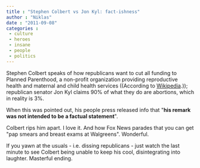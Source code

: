 ```yaml
---
title : "Stephen Colbert vs Jon Kyl: fact-ishness"
author : "Niklas"
date : "2011-09-08"
categories : 
 - culture
 - heroes
 - insane
 - people
 - politics
---
```


  

Stephen Colbert speaks of how republicans want to cut all funding to Planned Parenthood, a non-profit organization providing reproductive health and maternal and child health services ((According to [Wikipedia](http://en.wikipedia.org/wiki/Planned_Parenthood).)); republican senator Jon Kyl claims 90% of what they do are abortions, which in reality is 3%.

When this was pointed out, his people press released info that "**his remark was not intended to be a factual statement**".

Colbert rips him apart. I love it. And how Fox News parades that you can get "pap smears and breast exams at Walgreens". Wonderful.

If you yawn at the usuals - i.e. dissing republicans - just watch the last minute to see Colbert being unable to keep his cool, disintegrating into laughter. Masterful ending.

